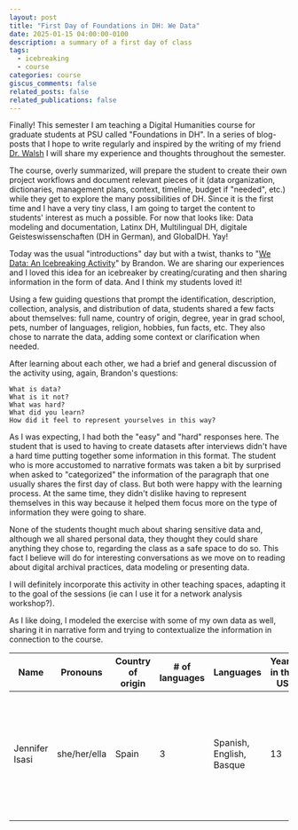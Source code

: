 ```yaml
---
layout: post
title: "First Day of Foundations in DH: We Data"
date: 2025-01-15 04:00:00-0100
description: a summary of a first day of class
tags:
  - icebreaking
  - course
categories: course
giscus_comments: false
related_posts: false
related_publications: false
---
```


Finally! This semester I am teaching a Digital Humanities course for graduate students at PSU called "Foundations in DH". In a series of blog-posts that I hope to write regularly and inspired by the writing of my friend [Dr. Walsh](https://walshbr.com) I will share my experience and thoughts throughout the semester.

The course, overly summarized, will prepare the student to create their own project workflows and document relevant pieces of it (data organization, dictionaries, management plans, context, timeline, budget if "needed", etc.) while they get to explore the many possibilities of DH. Since it is the first time and I have a very tiny class, I am going to target the content to students' interest as much a possible. For now that looks like: Data modeling and documentation, Latinx DH, Multilingual DH, digitale Geisteswissenschaften (DH in German), and GlobalDH. Yay! 

Today was the usual "introductions" day but with a twist, thanks to "[We Data: An Icebreaking Activity](https://walshbr.com/blog/we-data-an-icebreaking-activity/)" by Brandon. We are sharing our experiences and I loved this idea for an icebreaker by creating/curating and then sharing information in the form of data. And I think my students loved it! 

Using a few guiding questions that prompt the identification, description, collection, analysis, and distribution of data, students shared a few facts about themselves: full name, country of origin, degree, year in grad school, pets, number of languages, religion, hobbies, fun facts, etc. They also chose to narrate the data, adding some context or clarification when needed. 

After learning about each other, we had a brief and general discussion of the activity using, again, Brandon's questions:

	What is data?
	What is it not?
	What was hard?
	What did you learn?
	How did it feel to represent yourselves in this way?

As I was expecting, I had both the "easy" and "hard" responses here. The student that is used to having to create datasets after interviews didn't have a hard time putting together some information in this format. The student who is more accustomed to narrative formats was taken a bit by surprised when asked to "categorized" the information of the paragraph that one usually shares the first day of class. But both were happy with the learning process. At the same time, they didn't dislike having to represent themselves in this way because it helped them focus more on the type of information they were going to share.

None of the students thought much about sharing sensitive data and, although we all shared personal data, they thought they could share anything they chose to, regarding the class as a safe space to do so. This fact I believe will do for interesting conversations as we move on to reading about digital archival practices, data modeling or presenting data.

I will definitely incorporate this activity in other teaching spaces, adapting it to the goal of the sessions (ie can I use it for a network analysis workshop?).

As I like doing, I modeled the exercise with some of my own data as well, sharing it in narrative form and trying to contextualize the information in connection to the course.


| Name           | Pronouns     | Country of origin | # of languages | Languages                | Years in the US | Degree                   | Graduation year | Institution                    | Current Title(s)                                                                                                 | Hobby #1 | Hobby #2 | Hobby #3 | ?   |
| -------------- | ------------ | ----------------- | -------------- | ------------------------ | --------------- | ------------------------ | --------------- | ------------------------------ | ---------------------------------------------------------------------------------------------------------------- | -------- | -------- | -------- | --- |
| Jennifer Isasi | she/her/ella | Spain             | 3              | Spanish, English, Basque | 13              | Hispanic Studies with DH | 2017            | University of Nebraska-Lincoln | Assistant Research Professor of Digital Scholarship and Director of the Digital Liberal Arts Research Initiative | Dancing  | Stories  | LEGO     | ?   |
|                |              |                   |                |                          |                 |                          |                 |                                |                                                                                                                  |          |          |          |     |





